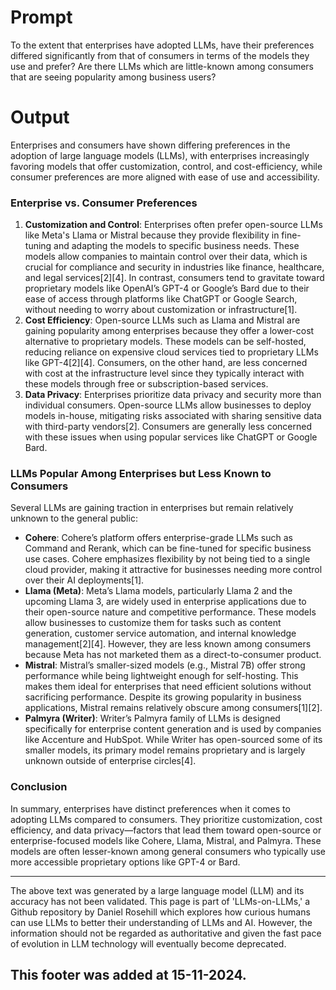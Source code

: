 # Prompt

To the extent that enterprises have adopted LLMs, have their preferences differed significantly from that of consumers in terms of the models they use and prefer? Are there LLMs which are little-known among consumers that are seeing popularity among business users?

# Output

Enterprises and consumers have shown differing preferences in the adoption of large language models (LLMs), with enterprises increasingly favoring models that offer customization, control, and cost-efficiency, while consumer preferences are more aligned with ease of use and accessibility.

### Enterprise vs. Consumer Preferences

1. **Customization and Control**: Enterprises often prefer open-source LLMs like Meta's Llama or Mistral because they provide flexibility in fine-tuning and adapting the models to specific business needs. These models allow companies to maintain control over their data, which is crucial for compliance and security in industries like finance, healthcare, and legal services\[2]\[4]. In contrast, consumers tend to gravitate toward proprietary models like OpenAI’s GPT-4 or Google’s Bard due to their ease of access through platforms like ChatGPT or Google Search, without needing to worry about customization or infrastructure\[1].
2. **Cost Efficiency**: Open-source LLMs such as Llama and Mistral are gaining popularity among enterprises because they offer a lower-cost alternative to proprietary models. These models can be self-hosted, reducing reliance on expensive cloud services tied to proprietary LLMs like GPT-4\[2]\[4]. Consumers, on the other hand, are less concerned with cost at the infrastructure level since they typically interact with these models through free or subscription-based services.
3. **Data Privacy**: Enterprises prioritize data privacy and security more than individual consumers. Open-source LLMs allow businesses to deploy models in-house, mitigating risks associated with sharing sensitive data with third-party vendors\[2]. Consumers are generally less concerned with these issues when using popular services like ChatGPT or Google Bard.

### LLMs Popular Among Enterprises but Less Known to Consumers

Several LLMs are gaining traction in enterprises but remain relatively unknown to the general public:

- **Cohere**: Cohere’s platform offers enterprise-grade LLMs such as Command and Rerank, which can be fine-tuned for specific business use cases. Cohere emphasizes flexibility by not being tied to a single cloud provider, making it attractive for businesses needing more control over their AI deployments\[1].
- **Llama (Meta)**: Meta’s Llama models, particularly Llama 2 and the upcoming Llama 3, are widely used in enterprise applications due to their open-source nature and competitive performance. These models allow businesses to customize them for tasks such as content generation, customer service automation, and internal knowledge management\[2]\[4]. However, they are less known among consumers because Meta has not marketed them as a direct-to-consumer product.
- **Mistral**: Mistral’s smaller-sized models (e.g., Mistral 7B) offer strong performance while being lightweight enough for self-hosting. This makes them ideal for enterprises that need efficient solutions without sacrificing performance. Despite its growing popularity in business applications, Mistral remains relatively obscure among consumers\[1]\[2].
- **Palmyra (Writer)**: Writer’s Palmyra family of LLMs is designed specifically for enterprise content generation and is used by companies like Accenture and HubSpot. While Writer has open-sourced some of its smaller models, its primary model remains proprietary and is largely unknown outside of enterprise circles\[4].

### Conclusion

In summary, enterprises have distinct preferences when it comes to adopting LLMs compared to consumers. They prioritize customization, cost efficiency, and data privacy—factors that lead them toward open-source or enterprise-focused models like Cohere, Llama, Mistral, and Palmyra. These models are often lesser-known among general consumers who typically use more accessible proprietary options like GPT-4 or Bard.

&#x20;

---

The above text was generated by a large language model (LLM) and its accuracy has not been validated. This page is part of 'LLMs-on-LLMs,' a Github repository by Daniel Rosehill which explores how curious humans can use LLMs to better their understanding of LLMs and AI. However, the information should not be regarded as authoritative and given the fast pace of evolution in LLM technology will eventually become deprecated. 

This footer was added at 15-11-2024.
---